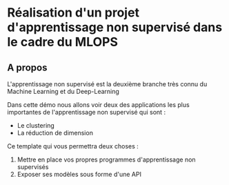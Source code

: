 # Réalisation d'un projet d'apprentissage non supervisé dans le cadre du MLOPS 


## A propos 

L'apprentissage non supervisé est la deuxième branche très connu du Machine Learning  et du Deep-Learning 


Dans cette démo nous allons voir deux des applications les plus importantes de l'apprentissage non supervisé qui sont : 

- Le clustering 
- La réduction de dimension 

Ce template qui vous permettra  deux choses : 

1. Mettre en place vos propres programmes d'apprentissage non supervisés 
2. Exposer ses modèles sous forme d'une API 
